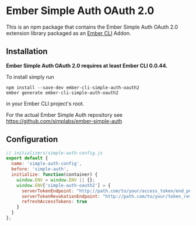 #  Ember Simple Auth OAuth 2.0

This is an npm package that contains the Ember Simple Auth OAuth 2.0 extension
library packaged as an [Ember CLI](https://github.com/stefanpenner/ember-cli)
Addon.

## Installation

**Ember Simple Auth OAuth 2.0 requires at least Ember CLI 0.0.44.**

To install simply run

```
npm install --save-dev ember-cli-simple-auth-oauth2
ember generate ember-cli-simple-auth-oauth2
```

in your Ember CLI project's root.

For the actual Ember Simple Auth repository see
https://github.com/simplabs/ember-simple-auth

## Configuration

```js
// initializers/simple-auth-config.js
export default {
  name: 'simple-auth-config',
  before: 'simple-auth',
  initialize: function(container) {
    window.ENV = window.ENV || {};
    window.ENV['simple-auth-oauth2'] = {
      serverTokenEndpoint: "http://path.com/to/your/access_token/end_point",
      serverTokenRevokationEndpoint: "http://path.com/to/your/token_revocation/end_point",
      refreshAccessTokens: true
    }
  }
};

```
